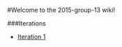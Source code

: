 #Welcome to the 2015-group-13 wiki!

###Iterations
* [Iteration 1](https://github.com/jhu-oose/2015-group-13/wiki/Iteration1)